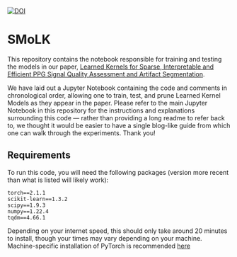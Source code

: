 [![DOI](https://zenodo.org/badge/694175632.svg)](https://zenodo.org/doi/10.5281/zenodo.13117607)
# SMoLK
This repository contains the notebook responsible for training and testing the models in our paper, [Learned Kernels for Sparse, Interpretable and Efficient PPG Signal Quality Assessment and Artifact Segmentation](https://arxiv.org/abs/2307.05385).

We have laid out a Jupyter Notebook containing the code and comments in chronological order, allowing one to train, test, and prune Learned Kernel Models as they appear in the paper. Please refer to the main Jupyter Notebook in this repository for the instructions and explanations surrounding this code — rather than providing a long readme to refer back to, we thought it would be easier to have a single blog-like guide from which one can walk through the experiments. Thank you!

## Requirements
To run this code, you will need the following packages (version more recent than what is listed will likely work):
```
torch==2.1.1
scikit-learn==1.3.2
scipy==1.9.3
numpy==1.22.4
tqdm==4.66.1
```
Depending on your internet speed, this should only take around 20 minutes to install, though your times may vary depending on your machine. Machine-specific installation of PyTorch is recommended [here](https://pytorch.org/get-started/locally/)
